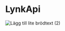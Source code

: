 # LynkApi
 
![Lägg till lite brödtext (2)](https://user-images.githubusercontent.com/89866298/196618350-74a234b0-e432-47ec-9dd5-3cd4c4270d29.png)
